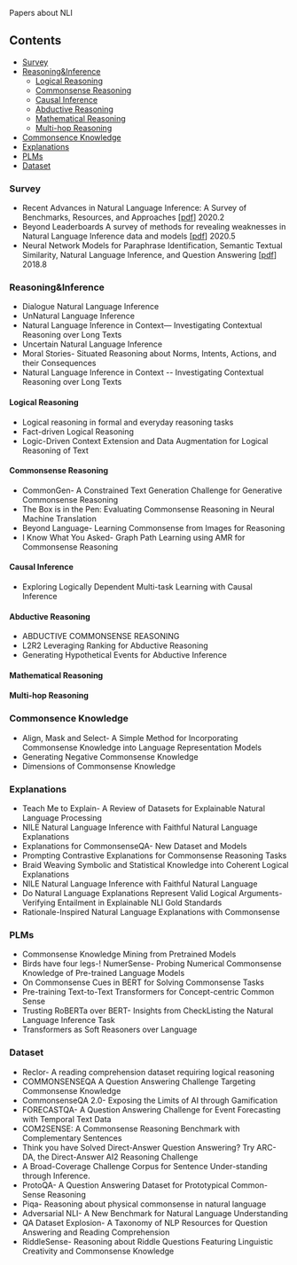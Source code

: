 Papers about NLI

## Contents

- [Survey](#Survey)
- [Reasoning&Inference](#Reasoning&Inference)
  - [Logical Reasoning](#LogicalReasoning)
  - [Commonsense Reasoning](#CommonsenseReasoning)
  - [Causal Inference](#CausalInference)
  - [Abductive Reasoning](#AbductiveReasoning)
  - [Mathematical Reasoning](#MathematicalReasoning)
  - [Multi-hop Reasoning](#Multi-hopReasoning)
- [Commonsence Knowledge](#CommonsenceKnowledge)
- [Explanations](#Explanations)
- [PLMs](#PLMs)
- [Dataset](#Dataset)


### Survey

- Recent Advances in Natural Language Inference: A Survey of Benchmarks, Resources, and Approaches [[pdf](https://arxiv.org/abs/1904.01172v3)] 2020.2
- Beyond Leaderboards A survey of methods for revealing weaknesses in Natural Language Inference data and models [[pdf](https://arxiv.org/abs/2005.14709)] 2020.5
- Neural Network Models for Paraphrase Identification, Semantic Textual Similarity, Natural Language Inference, and Question Answering [[pdf](https://arxiv.org/abs/1806.04330)] 2018.8

### Reasoning&Inference

- Dialogue Natural Language Inference
- UnNatural Language Inference
- Natural Language Inference in Context— Investigating Contextual Reasoning over Long Texts
- Uncertain Natural Language Inference
- Moral Stories- Situated Reasoning about Norms, Intents, Actions, and their Consequences
- Natural Language Inference in Context -- Investigating Contextual Reasoning over Long Texts

#### Logical Reasoning

- Logical reasoning in formal and everyday reasoning tasks
- Fact-driven Logical Reasoning
- Logic-Driven Context Extension and Data Augmentation for Logical Reasoning of Text

#### Commonsense Reasoning

- CommonGen- A Constrained Text Generation Challenge for Generative Commonsense Reasoning
- The Box is in the Pen: Evaluating Commonsense Reasoning in Neural Machine Translation
- Beyond Language- Learning Commonsense from Images for Reasoning
- I Know What You Asked- Graph Path Learning using AMR for Commonsense Reasoning

#### Causal Inference

- Exploring Logically Dependent Multi-task Learning with Causal Inference

#### Abductive Reasoning

- ABDUCTIVE COMMONSENSE REASONING
- L2R2 Leveraging Ranking for Abductive Reasoning
- Generating Hypothetical Events for Abductive Inference

#### Mathematical Reasoning

#### Multi-hop Reasoning

### Commonsence Knowledge

- Align, Mask and Select- A Simple Method for Incorporating Commonsense Knowledge into Language Representation Models
- Generating Negative Commonsense Knowledge
- Dimensions of Commonsense Knowledge

### Explanations

- Teach Me to Explain- A Review of Datasets for Explainable Natural Language Processing 
- NILE Natural Language Inference with Faithful Natural Language Explanations
- Explanations for CommonsenseQA- New Dataset and Models
- Prompting Contrastive Explanations for Commonsense Reasoning Tasks
- Braid Weaving Symbolic and Statistical Knowledge into Coherent Logical Explanations
- NILE Natural Language Inference with Faithful Natural Language
- Do Natural Language Explanations Represent Valid Logical Arguments- Verifying Entailment in Explainable NLI Gold Standards
- Rationale-Inspired Natural Language Explanations with Commonsense

### PLMs

- Commonsense Knowledge Mining from Pretrained Models
- Birds have four legs-! NumerSense- Probing Numerical Commonsense Knowledge of Pre-trained Language Models
- On Commonsense Cues in BERT for Solving Commonsense Tasks
- Pre-training Text-to-Text Transformers for Concept-centric Common Sense
- Trusting RoBERTa over BERT- Insights from CheckListing the Natural Language Inference Task
- Transformers as Soft Reasoners over Language

### Dataset

- Reclor- A reading comprehension dataset requiring logical reasoning
- COMMONSENSEQA A Question Answering Challenge Targeting Commonsense Knowledge
- CommonsenseQA 2.0- Exposing the Limits of AI through Gamification
- FORECASTQA- A Question Answering Challenge for Event Forecasting with Temporal Text Data
- COM2SENSE: A Commonsense Reasoning Benchmark with Complementary Sentences
- Think you have Solved Direct-Answer Question Answering? Try ARC-DA, the Direct-Answer AI2 Reasoning Challenge
- A Broad-Coverage Challenge Corpus for Sentence Under-standing through Inference.
- ProtoQA- A Question Answering Dataset for Prototypical Common-Sense Reasoning
- Piqa- Reasoning about physical commonsense in natural language
- Adversarial NLI- A New Benchmark for Natural Language Understanding
- QA Dataset Explosion- A Taxonomy of NLP Resources for Question Answering and Reading Comprehension
- RiddleSense- Reasoning about Riddle Questions Featuring Linguistic Creativity and Commonsense Knowledge
